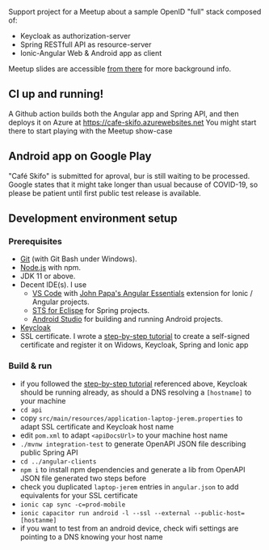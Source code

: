 Support project for a Meetup about a sample OpenID "full" stack composed of:

- Keycloak as authorization-server
- Spring RESTfull API as resource-server
- Ionic-Angular Web & Android app as client

Meetup slides are accessible [from there](https://drive.google.com/file/d/1BVw5y3nAh9aU2n0q4isGCl5kM3HclsqR/view?usp=sharing) for more background info.

## CI up and running!

A Github action builds both the Angular app and Spring API, and then deploys it on Azure at https://cafe-skifo.azurewebsites.net
You might start there to start playing with the Meetup show-case

## Android app on Google Play

"Café Skifo" is submitted for aproval, bur is still waiting to be processed. Google states that it might take longer than usual because of COVID-19, so please be patient until first public test release is available.

## Development environment setup

### Prerequisites

- [Git](https://git-scm.com/downloads) (with Git Bash under Windows).
- [Node.js](https://nodejs.org/en/download/) with npm.
- JDK 11 or above.
- Decent IDE(s). I use
  - [VS Code](https://code.visualstudio.com/download) with [John Papa's Angular Essentials](https://marketplace.visualstudio.com/items?itemName=johnpapa.angular-essentials) extension for Ionic / Angular projects.
  - [STS for Eclispe](https://spring.io/tools) for Spring projects.
  - [Android Studio](https://developer.android.com/studio) for building and running Android projects.
- [Keycloak](https://www.keycloak.org/downloads.html)
- SSL certificate. I wrote a [step-by-step tutorial](https://stackoverflow.com/a/63874376/619830) to create a self-signed certificate and register it on Widows, Keycloak, Spring and Ionic app

### Build & run

- if you followed the [step-by-step tutorial](https://stackoverflow.com/a/63874376/619830) referenced above, Keycloak should be running already, as should a DNS resolving a `[hostname]` to your machine
- `cd api`
- copy `src/main/resources/application-laptop-jerem.properties` to adapt SSL certificate and Keycloak host name
- edit `pom.xml` to adapt `<apiDocsUrl>` to your machine host name
- `./mvnw integration-test` to generate OpenAPI JSON file describing public Spring API
- `cd ../angular-clients`
- `npm i` to install npm dependencies and generate a lib from OpenAPI JSON file generated two steps before
- check you duplicated `laptop-jerem` entries in `angular.json` to add equivalents for your SSL certificate
- `ionic cap sync -c=prod-mobile`
- `ionic capacitor run android -l --ssl --external --public-host=[hostanme]`
- if you want to test from an android device, check wifi settings are pointing to a DNS knowing your host name

